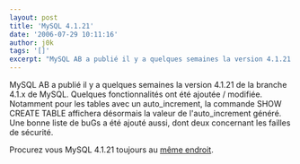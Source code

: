 ```yaml
---
layout: post
title: 'MySQL 4.1.21'
date: '2006-07-29 10:11:16'
author: j0k
tags: '[]'
excerpt: "MySQL AB a publié il y a quelques semaines la version 4.1.21 de la branche 4.1.x de MySQL.     \nQuelques fonctionnalités ont été ajoutée / modifiée. Notamment pour les tables avec un auto_increment, la commande SHOW CREATE TABLE affichera désormais la valeur de l'auto_increment généré.   Une bonne liste de buGs a été ajouté aussi, dont deux concernant les      …"
---
```


MySQL AB a publié il y a quelques semaines la version 4.1.21 de la branche 4.1.x de MySQL.
Quelques fonctionnalités ont été ajoutée / modifiée. Notamment pour les tables avec un auto_increment, la commande SHOW CREATE TABLE affichera désormais la valeur de l'auto_increment généré.   Une bonne liste de buGs a été ajouté aussi, dont deux concernant les failles de sécurité.

Procurez vous MySQL 4.1.21 toujours au [même endroit](http://dev.mysql.com/downloads/mysql/4.1.html).
